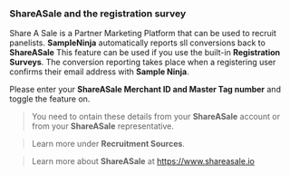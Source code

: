 ### ShareASale and the registration survey

Share A Sale is a Partner Marketing Platform that can be used to recruit panelists. **SampleNinja** automatically reports sll conversions back to **ShareASale** This feature can be used if you use the built-in **Registration Surveys**. The conversion reporting takes place when a registering user confirms their email address with **Sample Ninja**.

Please enter your **ShareASale Merchant ID and Master Tag number** and toggle the feature on.

> You need to ontain these details from your **ShareASale** account or from your **ShareASale** representative.

> Learn more under **Recruitment Sources**.

> Learn more about **ShareASale** at https://www.shareasale.io
